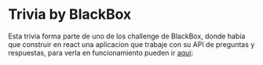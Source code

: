 # Trivia by BlackBox

Esta trivia forma parte de uno de los challenge de BlackBox, donde habia que construir en react una aplicacion que trabaje con su API de preguntas y respuestas, para verla en funcionamiento pueden ir [aqui]:

[aqui]: https://blackbox-challenge.netlify.app
